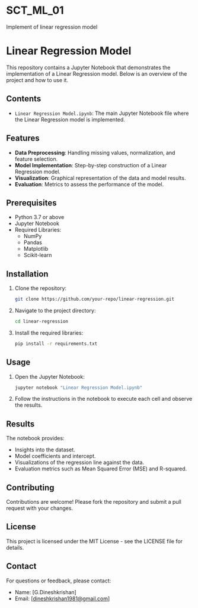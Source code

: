 # SCT_ML_01
Implement of linear regression model
# Linear Regression Model

This repository contains a Jupyter Notebook that demonstrates the implementation of a Linear Regression model. Below is an overview of the project and how to use it.

## Contents

- `Linear Regression Model.ipynb`: The main Jupyter Notebook file where the Linear Regression model is implemented.

## Features

- **Data Preprocessing**: Handling missing values, normalization, and feature selection.
- **Model Implementation**: Step-by-step construction of a Linear Regression model.
- **Visualization**: Graphical representation of the data and model results.
- **Evaluation**: Metrics to assess the performance of the model.

## Prerequisites

- Python 3.7 or above
- Jupyter Notebook
- Required Libraries:
  - NumPy
  - Pandas
  - Matplotlib
  - Scikit-learn

## Installation

1. Clone the repository:
   ```bash
   git clone https://github.com/your-repo/linear-regression.git
   ```
2. Navigate to the project directory:
   ```bash
   cd linear-regression
   ```
3. Install the required libraries:
   ```bash
   pip install -r requirements.txt
   ```

## Usage

1. Open the Jupyter Notebook:
   ```bash
   jupyter notebook "Linear Regression Model.ipynb"
   ```
2. Follow the instructions in the notebook to execute each cell and observe the results.

## Results

The notebook provides:

- Insights into the dataset.
- Model coefficients and intercept.
- Visualizations of the regression line against the data.
- Evaluation metrics such as Mean Squared Error (MSE) and R-squared.

## Contributing

Contributions are welcome! Please fork the repository and submit a pull request with your changes.

## License

This project is licensed under the MIT License - see the LICENSE file for details.

## Contact

For questions or feedback, please contact:
- Name: [G.Dineshkrishan]
- Email: [dineshkrishan1981@gmail.com]
